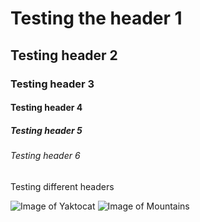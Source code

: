 # Testing the header 1
## Testing header 2
### Testing header 3
#### Testing header 4
##### Testing header 5
###### Testing header 6



Testing different headers


![Image of Yaktocat](https://octodex.github.com/images/yaktocat.png)
![Image of Mountains](https://www.google.com/search?sca_esv=27056c0349cec439&rlz=1C1VDKB_enUS973US973&q=mountains&udm=2&fbs=ABzOT_CWdhQLP1FcmU5B0fn3xuWpA-dk4wpBWOGsoR7DG5zJBv10Kbgy3ptSBM6mMfaz8zAOOq2LKO1fojtoxTZfIY8QOz7eMe8MTHUbuhDD7vBBPrPyEy56QD9y-47GccnrobAljaqtr-K8OJhKsGcMA3yAQOgaDvK3fvOXponcqI-q4G_uK2n56b_8CoiZNjqMTy62kg0uA8Bv5GHf3BePcEOgqtWT8A&sa=X&ved=2ahUKEwjRyZe7hJ-NAxXy78kDHUM-Dw4QtKgLegQIFBAB&biw=2560&bih=1317#vhid=ZH4n6DnAkszpmM&vssid=mosaic)
